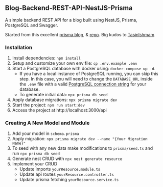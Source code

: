 ## Blog-Backend-REST-API-NestJS-Prisma

A simple backend REST API for a blog built using NestJS, Prisma, PostgreSQL and Swagger.

Started from this excellent [prisma blog](https://www.prisma.io/blog/nestjs-prisma-rest-api-7D056s1BmOL0), & [repo](https://github.com/TasinIshmam/blog-backend-rest-api-nestjs-prisma). Big kudos to [TasinIshmam](https://github.com/TasinIshmam).

### Installation

1. Install dependencies: `npm install`
2. Setup and customize your own env file: `cp .env.example .env`
3. Start a PostgreSQL database with docker using: `docker-compose up -d`.
   - If you have a local instance of PostgreSQL running, you can skip this step. In this case, you will need to change the `DATABASE_URL` inside the `.env` file with a valid [PostgreSQL connection string](https://www.prisma.io/docs/concepts/database-connectors/postgresql#connection-details) for your database.
   - To generate initial data: `npx prisma db seed`
4. Apply database migrations: `npx prisma migrate dev`
5. Start the project: `npm run start:dev`
6. Access the project at http://localhost:3000/api

### Creating A New Model and Module

1. Add your model in `schema.prisma`
2. Apply migration: `npx prisma migrate dev --name "{Your Migration Name}"`
3. To seed with any new data make modifications to `prisma/seed.ts` and run `npx prisma db seed`
4. Generate nest CRUD with `npx nest generate resource`
5. Implement your CRUD
   - Update imports `yourResource.module.ts`
   - Update api routes `yourResource.controller.ts`
   - Update prisma fetching `yourResource.service.ts`
